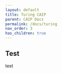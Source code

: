 ```yaml
---
layout: default
title: Turing CAIP
parent: CAIP Docs
permalink: /docs/turing
nav_order: 3
has_children: true
---
```


## Test
test